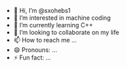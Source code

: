 - 👋 Hi, I’m @sxohebs1
- 👀 I’m interested in machine coding
- 🌱 I’m currently learning C++
- 💞️ I’m looking to collaborate on my life
- 📫 How to reach me ...
- 😄 Pronouns: ...
- ⚡ Fun fact: ...

<!---
sxohebs1/sxohebs1 is a ✨ special ✨ repository because its `README.md` (this file) appears on your GitHub profile.
You can click the Preview link to take a look at your changes.
--->
